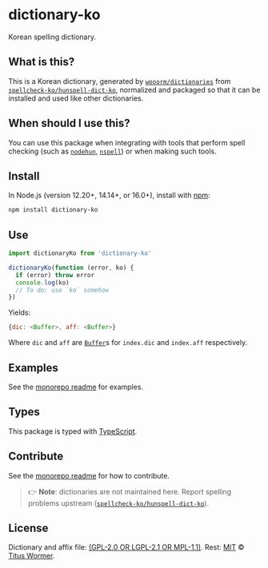 # dictionary-ko

Korean spelling dictionary.

## What is this?

This is a Korean dictionary,
generated by [`wooorm/dictionaries`][dictionaries] from
[`spellcheck-ko/hunspell-dict-ko`][source],
normalized and packaged so that it can be installed and used like other
dictionaries.

## When should I use this?

You can use this package when integrating with tools that perform spell checking
(such as [`nodehun`][nodehun], [`nspell`][nspell]) or when making such tools.

## Install

In Node.js (version 12.20+, 14.14+, or 16.0+), install with [npm][]:

```sh
npm install dictionary-ko
```

## Use

```js
import dictionaryKo from 'dictionary-ko'

dictionaryKo(function (error, ko) {
  if (error) throw error
  console.log(ko)
  // To do: use `ko` somehow
})
```

Yields:

```js
{dic: <Buffer>, aff: <Buffer>}
```

Where `dic` and `aff` are [`Buffer`][buffer]s for `index.dic` and `index.aff`
respectively.

## Examples

See the [monorepo readme][dictionaries] for examples.

## Types

This package is typed with [TypeScript][].

## Contribute

See the [monorepo readme][dictionaries] for how to contribute.

> 👉 **Note**: dictionaries are not maintained here.
> Report spelling problems upstream ([`spellcheck-ko/hunspell-dict-ko`][source]).

## License

Dictionary and affix file: [(GPL-2.0 OR LGPL-2.1 OR MPL-1.1)](https://github.com/wooorm/dictionaries/blob/main/dictionaries/ko/license).
Rest: [MIT][] © [Titus Wormer][home].

[hunspell]: https://hunspell.github.io

[nodehun]: https://github.com/nathanjsweet/nodehun

[nspell]: https://github.com/wooorm/nspell

[macos]: https://github.com/wooorm/dictionaries#example-use-with-macos

[source]: https://github.com/spellcheck-ko/hunspell-dict-ko

[npm]: https://docs.npmjs.com/cli/install

[dictionaries]: https://github.com/wooorm/dictionaries

[mit]: https://github.com/wooorm/dictionaries/blob/main/license

[buffer]: https://nodejs.org/api/buffer.html#buffer_buffer

[home]: https://wooorm.com

[typescript]: https://www.typescriptlang.org
